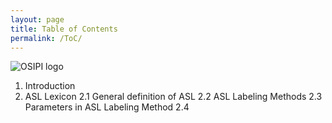 ```yaml
---
layout: page
title: Table of Contents
permalink: /ToC/
---
```



![OSIPI logo](https://osipi.github.io/assets/img/logo.png)
&nbsp;&nbsp;  
1. Introduction
&nbsp;  
2. ASL Lexicon
2.1 General definition of ASL
2.2 ASL Labeling Methods
2.3 Parameters in ASL Labeling Method
2.4 
